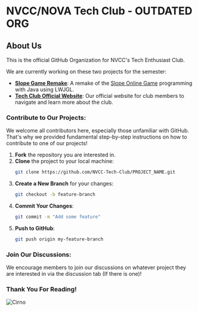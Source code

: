 # NVCC/NOVA Tech Club  -  OUTDATED ORG

## About Us
This is the official GitHub Organization for NVCC's Tech Enthusiast Club.

We are currently working on these two projects for the semester:
- **[Slope Game Remake](https://github.com/NVCC-Tech-Club/SlopeGame)**: A remake of the [Slope Online Game](https://slopeonline.online/slope-game) programming with Java using LWJGL.
- **[Tech Club Official Website](https://github.com/NVCC-Tech-Club/techclubsite)**: Our official website for club members to navigate and learn more about the club.

### Contribute to Our Projects:
We welcome all contributors here, especially those unfamiliar with GitHub. That's why we provided fundamental step-by-step instructions on how to contribute to one of our projects!

1. **Fork** the repository you are interested in.
2. **Clone** the project to your local machine:
    ```bash
    git clone https://github.com/NVCC-Tech-Club/PROJECT_NAME.git
    ```
3. **Create a New Branch** for your changes:
    ```bash
    git checkout -b feature-branch
    ```
4. **Commit Your Changes**:
    ```bash
    git commit -m "Add some feature"
    ```
5. **Push to GitHub**:
     ```bash
    git push origin my-feature-branch
    ```

### Join Our Discussions:
We encourage members to join our discussions on whatever project they are interested in via the discussion tab (If there is one)!

### Thank You For Reading!
![Cirno](https://preview.redd.it/jxix02tgx6171.gif?width=411&auto=webp&s=ee01ca084f8f16b3555637019d432d0de7e27a41)
